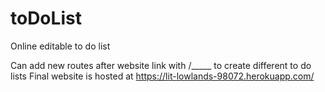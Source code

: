 # toDoList
Online editable to do list

Can add new routes after website link with /_____ to create different to do lists
Final website is hosted at https://lit-lowlands-98072.herokuapp.com/
